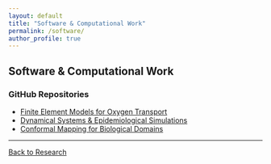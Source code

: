 ```yaml
---
layout: default
title: "Software & Computational Work"
permalink: /software/
author_profile: true
---
```


## **Software & Computational Work**  
### **GitHub Repositories**  
- [Finite Element Models for Oxygen Transport](#)  
- [Dynamical Systems & Epidemiological Simulations](#)  
- [Conformal Mapping for Biological Domains](#)  

---

[Back to Research](research.md)
